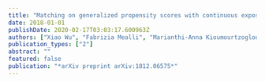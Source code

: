 ```yaml
---
title: "Matching on generalized propensity scores with continuous exposures"
date: 2018-01-01
publishDate: 2020-02-17T03:03:17.600963Z
authors: ["Xiao Wu", "Fabrizia Mealli", "Marianthi-Anna Kioumourtzoglou", "Francesca Dominici", "Danielle Braun"]
publication_types: ["2"]
abstract: ""
featured: false
publication: "*arXiv preprint arXiv:1812.06575*"
---
```


